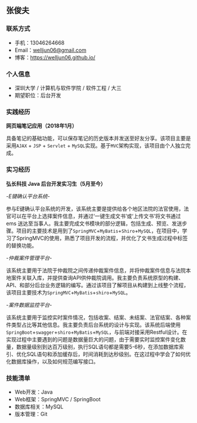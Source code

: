 ## 张俊夫

### 联系方式

* 手机：13046264668
* Email：welljun06@gmail.com
* 博客：https://welljun06.github.io/

### 个人信息

* 深圳大学 / 计算机与软件学院 / 软件工程 / 大三
* 期望职位：后台开发

### 实践经历

**网页端笔记应用（2018年1月）**

具备笔记的基础功能，可以保存笔记的历史版本并发送至好友分享。该项目主要是采用`AJAX` + `JSP` + `Servlet` + `MySQL`实现。基于`MVC`架构实现，该项目由个人独立完成。

### 实习经历

**弘长科技 Java 后台开发实习生（5月至今）**

-*E键确认平台系统*-

参与E键确认平台系统的开发，该系统主要是提供给各个地区法院的法官使用，法官可以在平台上选择案件信息，并通过‘一键生成文书’或‘上传文书’将文书通过 ems 送达至当事人。我主要完成文书模块的部分逻辑，包括生成、预览、发送步骤。项目的主要技术是用到了`SpringMVC`+`MyBatis`+`Shiro`+`MySQL`，在项目中，学习了SpringMVC的使用，熟悉了项目开发的流程，并优化了文书生成过程中标签的替换功能。

-*仲裁案件管理平台*-

该系统主要用于法院于仲裁院之间传递仲裁案件信息，并将仲裁案件信息与法院本地案件关联入库，并提供查询API供仲裁院调用。我主要负责系统原型的构建、API、和部分后台业务逻辑的编写。通过该项目了解项目从构建到上线整个流程，该项目主要技术为`SpringMVC`+`MyBatis`+`shiro`+`MySQL`。

-*案件数据监控平台*-

该系统主要用于监控实时案件情况，包括收案、结案、未结案、法官结案、各种案件类型占比等其他信息。我主要负责后台系统的设计与实现。该系统后端使用`SpringBoot`+`swagger`+`shiro`+`MyBatis`+`MySQL`，与前端对接采用Restful设计。在实现过程中主要遇到的问题是数据量巨大的问题，由于需要实时监控案件变化数量，数据量级别到达百万级别，执行SQL语句都是需要5-6秒，在添加数据库索引、优化SQL语句和添加缓存后，时间消耗到达秒级别。在这过程中学会了如何优化数据库操作，以及如何规范编写接口。

### 技能清单

* Web开发：Java
* Web框架：SpringMVC / SpringBoot
* 数据库相关：MySQL
* 版本管理：Git

